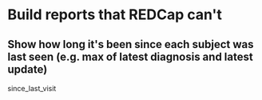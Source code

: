 # Build reports that REDCap can't

## Show how long it's been since each subject was last seen (e.g. max of latest diagnosis and latest update)

since_last_visit
